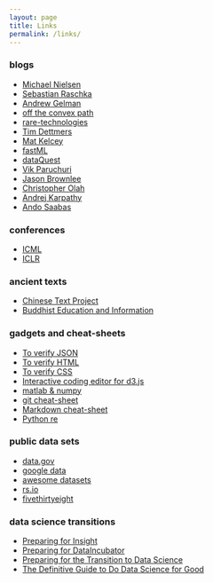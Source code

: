 ```yaml
---
layout: page
title: Links
permalink: /links/
---
```


### blogs

* [Michael Nielsen][nielsen] 
* [Sebastian Raschka](http://sebastianraschka.com)
* [Andrew Gelman](http://andrewgelman.com)
* [off the convex path][off]
* [rare-technologies][rare]
* [Tim Dettmers](http://timdettmers.com)
* [Mat Kelcey](http://matpalm.com/blog/)
* [fastML](http://fastml.com/)
* [dataQuest](https://www.dataquest.io/blog/)
* [Vik Paruchuri](http://www.vikparuchuri.com)
* [Jason Brownlee](http://machinelearningmastery.com/blog/)
* [Christopher Olah][colah]
* [Andrej Karpathy][karthy]
* [Ando Saabas](http://blog.datadive.net/)

### conferences

* [ICML](http://icml.cc/)
* [ICLR](http://www.iclr.cc/)

### ancient texts

* [Chinese Text Project][chinese]
* [Buddhist Education and Information][buddhist]

### gadgets and cheat-sheets

* [To verify JSON][json]
* [To verify HTML][html]
* [To verify CSS][css]
* [Interactive coding editor for d3.js][d3]
* [matlab & numpy](http://mathesaurus.sourceforge.net/matlab-numpy.html)
* [git cheat-sheet](http://zackperdue.com/tutorials/super-useful-need-to-know-git-commands)
* [Markdown cheat-sheet][md]
* [Python re](https://developers.google.com/edu/python/regular-expressions)

### public data sets

* [data.gov](http://catalog.data.gov/dataset)
* [google data](https://cloud.google.com/bigquery/public-data/#usa-names)
* [awesome datasets](https://github.com/caesar0301/awesome-public-datasets)
* [rs.io](http://rs.io/100-interesting-data-sets-for-statistics/)
* [fivethirtyeight](https://github.com/fivethirtyeight/data)

### data science transitions

* [Preparing for Insight][1]
* [Preparing for DataIncubator][4]
* [Preparing for the Transition to Data Science][2]
* [The Definitive Guide to Do Data Science for Good][3]

[chinese]: http://ctext.org/
[buddhist]: http://www.buddhanet.net/
[md]: https://sourceforge.net/p/jekyllc/bugs/markdown_syntax
[d3]: http://tributary.io/
[html]: http://validator.w3.org/#validate_by_input
[css]: http://jigsaw.w3.org/css-validator/#validate_by_input
[json]: http://jsonlint.com/

[1]: http://insightdatascience.com/blog/preparing_for_insight.html
[2]: http://www.insightdatascience.com/blog/transition_to_ds.html
[3]: http://blog.datalook.io/definitive-guide-data-science-good/
[4]: http://blog.thedataincubator.com/2014/09/how-to-prepare-for-the-data-incubator/

[off]: http://www.offconvex.org
[nielsen]: http://michaelnielsen.org/
[colah]: http://colah.github.io
[karthy]: http://karpathy.github.io
[rare]: http://rare-technologies.com/blog/

 
